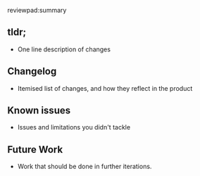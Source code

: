 reviewpad:summary

## tldr;

- One line description of changes

## Changelog

- Itemised list of changes, and how they reflect in the product

## Known issues

- Issues and limitations you didn't tackle

## Future Work

- Work that should be done in further iterations.
